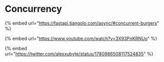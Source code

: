 # Concurrency

{% embed url="https://fastapi.tiangolo.com/async/#concurrent-burgers" %}

{% embed url="https://www.youtube.com/watch?v=3X93PnKRNUo" %}

{% embed url="https://twitter.com/alexxubyte/status/1780986508117524835" %}
